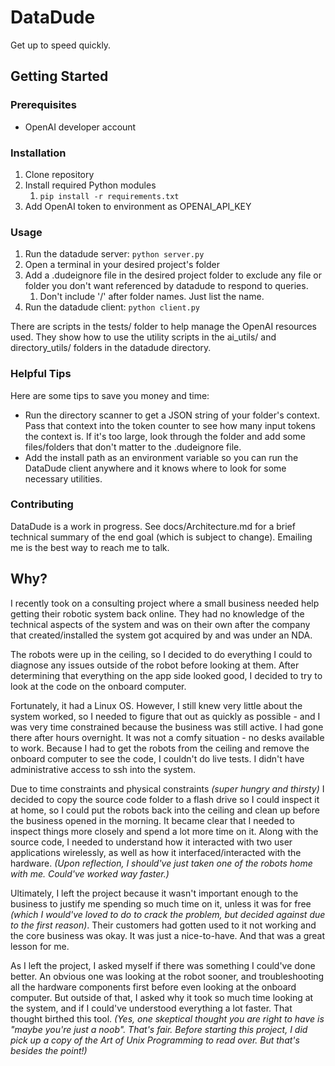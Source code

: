 # DataDude

Get up to speed quickly.

## Getting Started

### Prerequisites

- OpenAI developer account

### Installation

1. Clone repository
2. Install required Python modules
   1. `pip install -r requirements.txt`
3. Add OpenAI token to environment as OPENAI_API_KEY

### Usage

1. Run the datadude server:
   `python server.py`
2. Open a terminal in your desired project's folder
3. Add a .dudeignore file in the desired project folder to exclude any file or folder you don't want referenced by datadude to respond to queries.
   1. Don't include '/' after folder names. Just list the name.
4. Run the datadude client:
   `python client.py`


There are scripts in the tests/ folder to help manage the OpenAI resources used. They show how to use the utility scripts in the ai_utils/ and directory_utils/ folders in the datadude directory.

### Helpful Tips

Here are some tips to save you money and time:

- Run the directory scanner to get a JSON string of your folder's context. Pass that context into the token counter to see how many input tokens the context is. If it's too large, look through the folder and add some files/folders that don't matter to the .dudeignore file.
- Add the install path as an environment variable so you can run the DataDude client anywhere and it knows where to look for some necessary utilities.


### Contributing

DataDude is a work in progress. See docs/Architecture.md for a brief technical summary of the end goal (which is subject to change). Emailing me is the best way to reach me to talk.

## Why?

I recently took on a consulting project where a small business needed help getting their robotic system back online. They had no knowledge of the technical aspects of the system and was on their own after the company that created/installed the system got acquired by and was under an NDA. 

The robots were up in the ceiling, so I decided to do everything I could to diagnose any issues outside of the robot before looking at them. After determining that everything on the app side looked good, I decided to try to look at the code on the onboard computer.

Fortunately, it had a Linux OS. However, I still knew very little about the system worked, so I needed to figure that out as quickly as possible - and I was very time constrained because the business was still active. I had gone there after hours overnight. It was not a comfy situation - no desks available to work. Because I had to get the robots from the ceiling and remove the onboard computer to see the code, I couldn't do live tests. I didn't have administrative access to ssh into the system.

Due to time constraints and physical constraints *(super hungry and thirsty)* I decided to copy the source code folder to a flash drive so I could inspect it at home, so I could put the robots back into the ceiling and clean up before the business opened in the morning. It became clear that I needed to inspect things more closely and spend a lot more time on it. Along with the source code, I needed to understand how it interacted with two user applications wirelessly, as well as how it interfaced/interacted with the hardware.
*(Upon reflection, I should've just taken one of the robots home with me. Could've worked way faster.)*

Ultimately, I left the project because it wasn't important enough to the business to justify me spending so much time on it, unless it was for free *(which I would've loved to do to crack the problem, but decided against due to the first reason)*. Their customers had gotten used to it not working and the core business was okay. It was just a nice-to-have. And that was a great lesson for me.

As I left the project, I asked myself if there was something I could've done better. An obvious one was looking at the robot sooner, and troubleshooting all the hardware components first before even looking at the onboard computer. But outside of that, I asked why it took so much time looking at the system, and if I could've understood everything a lot faster. That thought birthed this tool.
*(Yes, one skeptical thought you are right to have is "maybe you're just a noob". That's fair. Before starting this project, I did pick up a copy of the Art of Unix Programming to read over. But that's besides the point!)*